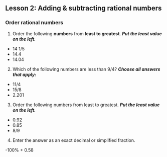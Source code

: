 <!-- problems to solve -->

## Lesson 2: Adding & subtracting rational numbers

### Order rational numbers

1. Order the following **numbers** from **least to greatest**.
   **_Put the least value on the left._**

- 14 1/5
- 14.4
- 14.04

2.  Which of the following numbers are less than 9/4?
    **_Choose all answers that apply:_**

- 11/4
- 15/8
- 2.201

3. Order the following numbers from least to greatest.
   **_Put the least value on the left._**

- 0.92
- 0.85
- 8/9

4. Enter the answer as an exact decimal or simplified fraction.

-100% + 0.58

